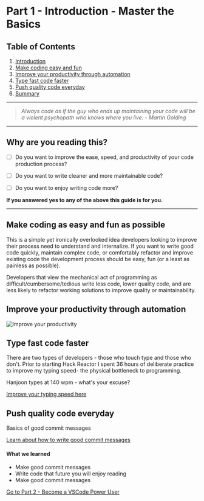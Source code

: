 # Part 1 - Introduction - Master the Basics

## Table of Contents

1.  [Introduction](#why-are-you-reading-this)
1.  [Make coding easy and fun](#make-coding-as-easy-and-fun-as-possible)
1.  [Improve your productivity through automation](#improve-your-productivity-through-automation)
1.  [Type fast code faster](#type-fast-code-faster)
1.  [Push quality code everyday](#push-quality-code-everyday)
1.  [Summary](#what-we-learned)

---

> _Always code as if the guy who ends up maintaining your code will be a violent psychopath who knows where you live. - Martin Golding_

---

## Why are you reading this?

- [ ] Do you want to improve the ease, speed, and productivity of your code production process?

- [ ] Do you want to write cleaner and more maintainable code?

- [ ] Do you want to enjoy writing code more?

**If you answered yes to any of the above this guide is for you.**

---

## Make coding as easy and fun as possible

This is a simple yet ironically overlooked idea developers looking to improve their process need to understand and internalize. If you want to write good code quickly, maintain complex code, or comfortably refactor and improve existing code the development process should be easy, fun (or a least as painless as possible).

Developers that view the mechanical act of programming as difficult/cumbersome/tedious write less code, lower quality code, and are less likely to refactor working solutions to improve quality or maintainability.

## Improve your productivity through automation

![Improve your productivity](https://imgs.xkcd.com/comics/is_it_worth_the_time.png)

## Type fast code faster

There are two types of developers - those who touch type and those who don't. Prior to starting Hack Reactor I spent 36 hours of deliberate practice to improve my typing speed- the physical bottleneck to programming.

Hanjoon types at 140 wpm - what's your excuse?

[Improve your typing speed here](https://www.keybr.com/)

## Push quality code everyday

Basics of good commit messages

[Learn about how to write good commit messages](https://chris.beams.io/posts/git-commit/)

#### What we learned

- Make good commit messages
- Write code that future you will enjoy reading
- Make good commit messages

[Go to Part 2 - Become a VSCode Power User](https://github.com/nvincenthill/streamlineyourworkflow/tree/master/Part%202/PART2.md)
